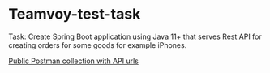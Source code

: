 # Teamvoy-test-task

Task: Create Spring Boot application using Java 11+ that serves Rest API for creating
orders for some goods for example iPhones.

[Public Postman collection with API urls](https://www.postman.com/yaroslavradevych/workspace/teamvoy-test-task)
